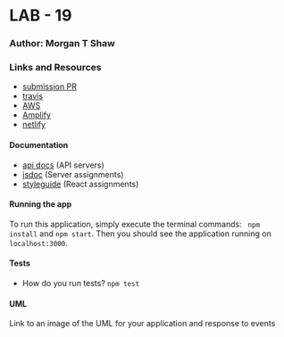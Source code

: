 # LAB - 19

### Author: Morgan T Shaw

### Links and Resources
* [submission PR](https://github.com/morgan-401-advanced-javascript/lab19/pull/1)
* [travis](https://travis-ci.com/morgan-401-advanced-javascript/lab19)
* [AWS](http://captainmorgan401.s3-website-us-west-2.amazonaws.com/)
* [Amplify](https://working.d21ujo9z9epve3.amplifyapp.com/)
* [netlify](https://heuristic-leakey-45f0ee.netlify.com/)

#### Documentation
* [api docs](http://xyz.com) (API servers)
* [jsdoc](http://xyz.com) (Server assignments)
* [styleguide](http://xyz.com) (React assignments)

#### Running the app
To run this application, simply execute the terminal commands:
` npm install` and `npm start`. 
Then you should see the application running on `localhost:3000`.
  
#### Tests
* How do you run tests?
`npm test`

#### UML
Link to an image of the UML for your application and response to events